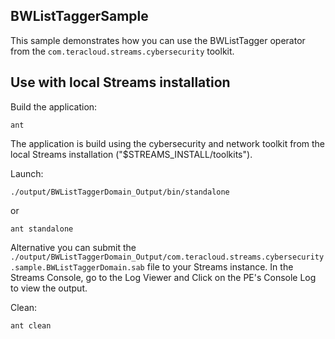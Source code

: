 <!-- begin_generated_Teracloud_ApS_copyright_prolog                   -->
<!--                                                                  -->
<!-- This is an automatically generated copyright prolog.             -->
<!-- After initializing,  DO NOT MODIFY OR MOVE                       -->
<!-- **************************************************************** -->
<!-- THIS SAMPLE CODE IS PROVIDED ON AN "AS IS" BASIS.                -->
<!-- TERACLOUD APS MAKES NO REPRESENTATIONS OR WARRANTIES,            -->
<!-- EXPRESS OR IMPLIED, CONCERNING  USE OF THE SAMPLE CODE, OR THE   -->
<!-- COMPLETENESS OR ACCURACY OF THE SAMPLE CODE. TERACLOUD APS       -->
<!-- DOES NOT WARRANT UNINTERRUPTED OR ERROR-FREE OPERATION           -->
<!-- OF THIS SAMPLE CODE. TERACLOUD APS AND IBM IS NOT RESPONSIBLE FOR THE -->
<!-- RESULTS OBTAINED FROM THE USE OF THE SAMPLE CODE OR ANY PORTION  -->
<!-- OF THIS SAMPLE CODE.                                             -->
<!--                                                                  -->
<!-- LIMITATION OF LIABILITY. IN NO EVENT WILL TERACLOUD APS BE LIABLE -->
<!-- TO ANY PARTY FOR ANY DIRECT, INDIRECT, SPECIAL OR OTHER CONSEQUENTIAL -->
<!-- DAMAGES FOR ANY USE OF THIS SAMPLE CODE, THE USE OF CODE FROM    -->
<!-- THIS [ SAMPLE PACKAGE,] INCLUDING, WITHOUT LIMITATION, ANY LOST  -->
<!-- PROFITS, BUSINESS INTERRUPTION, LOSS OF PROGRAMS OR OTHER DATA   -->
<!-- ON YOUR INFORMATION HANDLING SYSTEM OR OTHERWISE.                -->
<!--                                                                  -->
<!-- (C) Copyright Teracloud ApS 2024, 2025                           -->
<!-- All Rights reserved.                                             -->
<!--                                                                  -->
<!-- end_generated_Teracloud_ApS_copyright_prolog                     -->
## BWListTaggerSample

This sample demonstrates how you can use the BWListTagger operator from the `com.teracloud.streams.cybersecurity` toolkit.

## Use with local Streams installation

Build the application:

`ant`

The application is build using the cybersecurity and network toolkit from the local Streams installation ("$STREAMS_INSTALL/toolkits").

Launch:

`./output/BWListTaggerDomain_Output/bin/standalone`

or 

`ant standalone`

Alternative you can submit the `./output/BWListTaggerDomain_Output/com.teracloud.streams.cybersecurity.sample.BWListTaggerDomain.sab` file to your Streams instance.
In the Streams Console, go to the Log Viewer and Click on the PE's Console Log to view the output.

Clean:

`ant clean`
